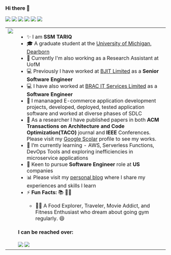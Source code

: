 ### Hi there 👋

<img src = "https://img.shields.io/badge/Java-Lover-%20brightgreen"> <img src = "https://img.shields.io/badge/Spring-Lover-%20brightgreen"> <img src = "https://img.shields.io/badge/Agile-Follower-%20brightgreen"> <img src = "https://img.shields.io/badge/Research-Enthusiast- brightgreen) "> <img src="https://img.shields.io/badge/Documentation-Expert-%20brightgreen"> <img src = "https://img.shields.io/badge/Experience-6%2B%20years-%20brightgreen"> 

<table>
  <tr>
    <td style="vertical-align: top; text-align: center;"><img src="https://media.tenor.com/NOYF3f82b_gAAAAC/programmer.gif"></td>
    <td>
      <ul>
        <li> ✨ I am <strong> SSM TARIQ </strong> </li>
        <li> 🎓 A graduate student at the <a href="https://umdearborn.edu/">University of Michigan, Dearborn</a> </li>
        <li> 🔭 Currently I'm also working as a Research Assistant at UofM</li>
        <li> 💻 Previously I have worked at <a href="https://bjitgroup.com/">BJIT Limited</a> as a <strong>Senior Software Engineer</strong> </li>
        <li> 💻 I have also worked at <a href="https://www.bracits.com/">BRAC IT Services Limited</a> as a <strong>Software Engineer</strong> </li>
        <li> 💼 I mananaged E-commerce application development projects, developed, deployed, tested application software and worked at diverse phases of SDLC </li>
        <li> 🔬 As a researcher I have published papers in both <strong>ACM Transactions on Architecture and Code Optimization(TACO)</strong> journal and <strong>IEEE</strong> Conferences. Please visit my <a href="https://scholar.google.com/citations?user=n6m0neEAAAAJ&hl=en">Google Scolar</a> profile to see my works. </li>
        <li> 🌱 I’m currently learning - AWS, Serverless Functions, DevOps Tools and exploring inefficiencies in microservice applications</li>
        <li> 🧐 Keen to pursue <strong>Software Engineer</strong> role at <strong>US</strong> companies</li>
        <li> 📊 Please visit my <a href= "https://tariqnotes.blogspot.com/">personal blog</a> where I share my experiences and skills I learn</li>
        <li> ⚡ <strong> Fun Facts: </strong>  📚 🏊‍♀️ </li>
        <ul><li> 🤷‍♀️ A Food Explorer, Traveler, Movie Addict, and Fitness Enthusiast who dream about going gym regularly. 😄 </li></ul>
      </ul>
        <h4>I can be reached over:</h4>
        <a href="mailto:engr.ssmtariq@gmail.com"><img src="https://img.icons8.com/color/48/000000/gmail--v2.png"/></a> 
        <a href="https://www.linkedin.com/in/ssmtariq/"><img src="https://img.icons8.com/color/48/000000/linkedin.png"/></a> 
    </td>
  </tr>
</table>

    
 

<!--
**ssmtariq/ssmtariq** is a ✨ _special_ ✨ repository because its `README.md` (this file) appears on your GitHub profile.

Here are some ideas to get you started:

- 🔭 I’m currently working on ...
- 🌱 I’m currently learning ...
- 👯 I’m looking to collaborate on ...
- 🤔 I’m looking for help with ...
- 💬 Ask me about ...
- 📫 How to reach me: ...
- 😄 Pronouns: ...
- ⚡ Fun fact: ...
-->
